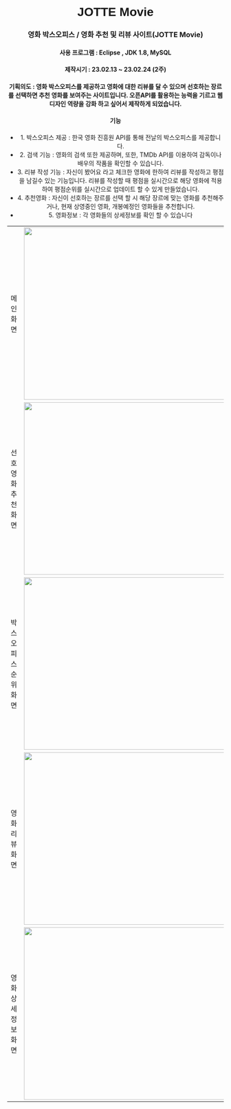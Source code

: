 <h1 style="text-align:center;font-family: Arial, sans-serif;">JOTTE Movie</h1>
<div style="text-align:center;"><h3>영화 박스오피스 / 영화 추천 및 리뷰 사이트(JOTTE Movie) </h3></div>
<div style="text-align:center;"><h4>사용 프로그램 : Eclipse , JDK 1.8, MySQL </h4></div>
<div style="text-align:center;"><h4>제작시기 : 23.02.13 ~ 23.02.24 (2주) </h4></div>
<div style="text-align:center;"><h4>기획의도 : 영화 박스오피스를 제공하고 영화에 대한 리뷰를 달 수 있으며 선호하는 장르를 선택하면 추천 영화를 보여주는 사이트입니다. 오픈API를 활용하는 능력을 기르고 웹 디자인 역량을 강화 하고 싶어서 제작하게 되었습니다. </h4></div>
<div style="text-align:center;"><h4>기능</h4></div>
<div style="text-align:center;">
<ul>
    <li>1. 박스오피스 제공 : 한국 영화 진흥원 API를 통해 전날의 박스오피스를 제공합니다.</li>
    <li>2. 검색 기능 : 영화의 검색 또한 제공하며, 또한, TMDb API를 이용하여 감독이나 배우의 작품을 확인할 수 있습니다.</li>
    <li>3. 리뷰 작성 기능 : 자신이 봤어요 라고 체크한 영화에 한하여 리뷰를 작성하고 평점을 남길수 있는 기능입니다. 리뷰를 작성할 때 평점을 실시간으로 해당 영화에 적용하여 평점순위를 실시간으로 업데이트 할 수 있게 만들었습니다.</li>
    <li>4. 추천영화 : 자신이 선호하는 장르를 선택 할 시 해당 장르에 맞는 영화를 추천해주거나, 현재 상영중인 영화, 개봉예정인 영화들을 추천합니다.</li>
    <li>5. 영화정보 : 각 영화들의 상세정보를 확인 할 수 있습니다</li>
</ul>
</div>
<table>
<tr>
<td><div>메인 화면</div></td>
<td><img src="https://lh3.googleusercontent.com/fife/APg5EOYpv8LbQJf1fRZ8wCm8uKkSL_RycEDOHrD444lyaV4d00eoK5qNks1O_wFsMJZLOVGt547xZJ9RR1E54huMDXdU88imD_QovbNu0hF2Vx6UEHniqt3zfR0iytePAjbysN2FAD69Tqbz_eAr4tGGwLTbtuncrlLg4iaov6o6TBeD_nc5-5No9NknipSNz6_sD4lXzyys7itOix2SXa-mexkHBMPU0wPX0mvTZ6oUdZtp3IvvM2Qy9DjrZrLJUQE4hZyQgIIPPZqJqk2NibppQNSZLxCFwBBGal7BhLpy0sr9z4k8HEnrlNVnpmpgY86CT6wXjpzfIO_56PwV_7Nhc5Jw2K8nGQapTKfakB6xREmzx7Z_R6Onip6I2ZXd4Sybhl5wmWxO9xw7nsTZlIiYlsxDaagP7aPPtHswZaMcVWl6JyjWcTMsAIt8_DfAaKxMhRDqk1JEOWRn1mn_Yvc8rrN5Kim_gUf0-e6bpCy8cvOgzVqKn0iUylweU6I-Em-zjhjh37eQS5IuTglXs6kVYMfgmqCg2ht4LBiJbvI_8nfaZxdNRi8mcke-MrpMMqNEaBq88qzG10O335Wltl8CGMtveeTkwH8hHSTUeFxYV31A87jiFPL9uZf1SMAK1lYiAC-TwAo6kGVgOey41YxXhFa6k_0DKvc1pB7OfsEmUipLylznu7iQhsu3HkFAnCd2PWyNjwjrkyCmIAoA4pX5SGbXfiCpr6AN124OgiTY1giEUR9_G3Bi_ROAF-gPDfUh6TSH0fjCqoKxKo1zdEPi-mbdznkrDHrhKKw2FpFnajWKihGeCC-I7dIOwU1xKUqlIXMrPwT0vXop_Z8YiEzWjLAR1o3KWq3r6JzUEdgKsspADICvgjNDMcEjfRe9RxS9c7dElk1Ji-7-l3n2wu-s3-SKq1eaTlSHsor9ZHwNhKEmrVvj8WXqphWZdeGpcYNxR-gBA0HsCfE0f_lN74cz0imAOS0G-EFQePcWDIBXotolnXIwaEe8iIRztHw-3H7ahJ7vzZ1kpUjHjwVV3xFDO_Ps1lUEj2QoM4YhiFPTFEvC24fHzt96p53vnoPVax3YA7mbNqPjNEcpiSIg8o8wGcKpXhEfjIs5Z8MvIur0c3I8MtZ03WZ_rRdQ_rDL1OXPyrVtUZ_llCb-8y5tKRYFAFry0W3-PG1aJgZ-s9FejAhAJvMsPL4ujB_D_j-FCOv4bikoqi0Ppnzcdm2jh9MG1ylF1y0f8PXxxXFnPbh7Cj_M_3fJ9a9QIP-uAhaPz4a10oNENV2wdbdLw-wba091mIoPWmMWWbjKkvo5bF0dNe3Dy6O-VYHSBUjTHg4_TfX5BLJ6SX0cI7SDdeMx5ajsMgabe_5BwbYrDG_ZN0G-RQo_i_EY_DT_zSgWWmgoKxCKPohCzKgSWWhpdv09hDC23jXXt_b09vLztWAQXNs0Ox_geCttwLRIxIc0Wgt5ZJ727JaRqFLeTrjswvi3OGKEq0rvA49BKeb3pEvguM60HszN3DEeWNN6Qw=w2064-h969" width="800" height="400"/></td>
<tr>
<tr>
<td><div>선호영화 추천 화면</div></td>
<td><img src="https://lh3.googleusercontent.com/fife/APg5EOaOmRffR9ng_kMY0u7rbDN02FhLvauXP0-Xm74XGGgH5OFWjYI6PyL9sbWNHCmzOo-0QMdq28zuGlJ5dtjsUDZd_1q2Euig9TcwTmP6jv2YQgzsh8SFKmORSe7jZ16wG8eVymvqWxD55uI8yxco2MZPz8TOIup_3BHZXcYqUTc5PGXtRzEJec-qel70vchKML5QyKAKbQGQXaTSleBfTfWm-_LNOWr88sqayrHf4Aez7RJzzPupdqTGITcbOEkXZ-Qjly5uNr6rbqHTb85HUSNTDTjhTl5otbwC70LKjOhaGIs0vp44Fdw1WD7Fdz7lirbF-DdpZcL7vEYlQSbGGkILQfq5SaJkGQNhiCCLU6923MyBqLxhcxTimI2u9CNNJ2ABRxXBbsgBxpCoaZ4551M7W9sxg-IuRKoAydHUvrjlZEpjlFIWDzEzSK8EFBBHdsrwEi8QX8fZcTNr8o8XlXPkGREy8lmwLV_xuPJx11yjYCBIZavjxOKGr1xhjsMRUmp2lPvkc4o1rCRhxA9QsJK8Np1gKyNbNZBC3e8XXMBWrrUdOobBMJsVZA10lSZDTCpXDETLKBDUu-eLfpBEuIX4Djb6jm_h-u0w_XNFOSfgeHBNs0No28PkOZIPcle_kTbSv1-nzh-xu0njUo9y-kPoji1DcgX4g6s9DVXIYXg1FczKVqDteEorizkVtk8DdXF5KqFXHF31iepmkYOYP7Y_dD2-ezDz8X9ghQvzbMkyeiUKPmiMjcgyVsw-PlLVI8P5KJn5DX9djGlfQiVvMtK9HSUhKEMfWIvYNJ9nCcCzLBsBsFXg9CntSFF49WpN2ru19nDflUtUDUeTp7Krue_GOd3T4jaek-M9Gwznh8L_RS3YSxabQ751pF1pb1RK7Z-Rr9KOFEZ-S9tz50T8_2AbKGdvw9K51_gFZvNm-R6Rs07sjwefm_cCQcKi9YTvSl4QBRFXYqUP1vbokoeHkTNGzC58ouo_M4u_UX60zpUdzW7jaPThl2JkNElIk4otqpKLhI2NDHwi5pwpW93pd65kG7V7vTbsC757jko-3z1dBeDU3myp5-sizv2ye2LiFWepJrTNNPIn7oHofax2w9RBTq_Mi5Cy_v8-sjv0LfPxKLNNEtqaAZM7hQ4-ecNiYc5raOnHJoaKp0p7JxSXTJgshkxe1onu8NHn8BMdPtvl6rw1la_SVzQa-P8KKAFD0Q2qz0A5PG1ImiofaBaXmCh7AxKLhGaeSYyRnrlWBosXpb718GYf-cbzRF9JQpJGxdG-zJoMLW_lCLhG3rysTa3Rc-Pagn0_MAM-WkIQI8BnIHZ_dzfhUYJIPIiaN40rf7MQlcT8Nubx2Ihpvf0jpN8YNHTRcNhwCU9T8j7mkGNaUoll0_FqKc4MxePWjnqZ960DYtsP9AARQ1BdtpaC0k0ZWxp9plWb_Q3uq_Lo8M8wSPvMJRgph2QxD8wKjjwPSvXnLOEai0azGauNRFQOsXtOch-WLy46w68uxw78uO73jId3qKmirA=w2064-h969" width="800" height="400"/></td>
<tr>
<tr>
<td><div>박스오피스 순위 화면</div></td>
<td><img src="https://lh3.googleusercontent.com/fife/APg5EOaEj0CZrpFUoYgSLHwtNyu5oUqnASHz7Nu7UfUpUJse5S96sdV-NPHV2SieX0gy_v1-H3ICGfavGHqNbJ4oSW2bJKTV_uyeEalFSd4KnP9o3vQOAJk4rb5GNwqbeJBkK2fA5UyzH6hBixH56ZSu0iuZMSu8sNy1G8VDruiJx5lfWROONI2OSBZ_nN_AqrddOczEZbJJjQhZngrR3BH2sKo4VXVHhDCwNElAIfErkyatcX-8a5BAISxjIAQr4HuaLY2gYvexgcwvD_7ciVAns6tgoez0eFlTsh-uVJLXmNNAyNeGD7_o8mXiyHX_uVs5e4beaU5cI2xuiaJvveaKaMXbkfNT1GGMAe6jp2saH3G5SrXyem2GZL_Qewn0w_pIyiVDQG85533IKV8FBTjSJvEnG61HKnGQTtXymIqdwtvfpkvHhiMm3plH0wr5CrpA8SNPKRLpUIGvTW9NaykAZ5_rpY0HJkeb1AIvaH-5wJwnvMPdPielq7Uh4hih_7_5y-vqYIZYjw6RTU3dnoYX69JeTGmVc61qcuf7jL9okaBh15cKF1x6zNO25HW1xGNfevTQ1gir5f0xbj9dfZC_2mecj-n2SHNblFepf3Paz2J3QjgIrayQ6GFx7BtJDDulfSIjt6XSiTRU8v5f_WWONJKqRY3CsdynsvQGIECgqhS7rRub8NbiXvBBodXP_WNfrbhKIi28RFqBaNo893_7bxGGoQFgywafhO4Iua-dMzqyjpfvDkHXM31l1-OWIV13qIDi2BtioVDUDDVi4uzzTAM99OFpV6YViNInoZ7PDleET8uRsPszCj0rSfHwjtx4tQBYbYCVGq_DYzn3tlNL7Bx5sOMlSrUOkRY28ByKADTeXHhqwvBGe3UwRF09yP2g-n1vJBKHULuALDwMVy4Pi90krWJcEfYo1iUVtyF02c0G8aL1dCN_PeofEOxoUHDA398zjG1AZmHrw9lCmzeYSrYAFztQ_t9PGSVHk8C5ZlCn6gi_33G4GL1LMsTWldXhaas-9e28bIxWaxZ96Y5UE-nwKwAOE3UtZ3Xph0t5JmqfUuvZ6EKgoPwaEJEzs9WjKIU5m-7u0s5NnWVw5vWQyf2YSrSnYHc4urv5oqdnaTsjVkEbettiWfiAFHDftgsOjmCYYLJ0oioodnlwRSsfAQ3OwZOUuc1F80UW-4oWafqRqyemBqVy7Xoq8NvZrS1hwYd8fUL-lW-4flcQhCEJR8GM3Ns8TwGcYYMbOxQQZxEprHX8vbX0i2QR6YzEf8e8FGuiIzpiItY9v3tpwqlGR9xZhHuKIwt7VWeWzBu-t-65PwLdFg-VZA-TazGX8SgZD7li4qJMm3VUFxdr5ta52aGMOgL-jnazbxAOymFGUhjBj3cdaWMftBeHf5d-x6c8qWNsPJZR6gv_cnOV0gsCGOkLwAv89VVhiyX87A7cCklztCfY9_sqM-pqLsSrbHCUvnAc7RJV_5L18f9TNnm3MRmXBt4a9E7TMmmDeM_y9e5bGqpeZkrDxw=w2064-h969" width="800" height="400"/></td>
<tr>
<tr>
<td><div>영화 리뷰 화면</div></td>
<td><img src="https://lh3.googleusercontent.com/fife/APg5EObDV3OtIjFxKFxjNMJV-zZ0K6lrbD5HjdJbuRvuUx9cC8e57zLLWuoKL_Ts_OOXB6lwW-Cv7rnV2g-VlYqzuB76slKq4Txe9KfBNLjup36dEeRcx_rUFZIqqzAgCdvGV9A5fO2a2H-m0nyAlBODHvIEYriyl_6Ldt844IklFHGC2wJPiu9rDMcy-S_fxfNerLgMSjaYShmh5NF-musC0gXYEJjBub0ci_TUmb9Ke19od8-ZE5OjQMWxxh3In4XEjxTl5hYxWHCc0HH-uks2cY5V1QchQLuLvNX-wrjd8cAlYVFOCm7MiRjvWmC3Qimov851Qw_RuyfESYXp4xAELoTiVSGdEvDJvEnnSiZ7UGBMuUH94NZRIG6tHZ-bW__o7Jk2vAHWVIHFYRVNODVTgvvMRy_2gotZLuP3-434Dn7xo9r6gc24qXYgXtLL6f0nRvlUTCqEnlqjwDmxmr28hs644kZpJvQ_THRVXqnkkIY4vvfudpTaPy-H8Tk8jlaVwppBgGGXRtqcbbOLKF4SCFXR-eVtRDZ_ROWXOWU98TDLmtZ1B9lFaJGqOMLoQjselX0qiGbnetAQ4w2t0c6_tkPLG1pE2ekzmYYncclccASvmLjhdrKpvdAXkMdIVKBZB29EaT7awDyhft3rKTAslRIj13JG1dGN3PXf-02Pl5-y5AD9H4W7gA8mMM6WufsEETX72xhLnulq2T_QVK65WM_sYHAabQO09wPptGPGZaGtic_8PFHt3IH0_Yf-B1PYura3CWSQzbSSwbA2LCP0rguHULbTTVqcd6aSx-dOPiAS1qRGv5Z_PZitkgIBJBCuBdI_c2KMLv99DiJdvJlYpZmn9yFrxAxMd307R-TBlzJSGb4AJ4ktBElzxIWuMdRQDKK9qGCr-QKXtXstPLUR4hjDXfpY_bLK_QuBSMYfIGAMQHogaZN7aCkRRU7Z86fKbCMwUDJC4EvhqoIQoMqVYcpOrwvg0wiq4Np-ZxcXUE4-pMy-4h5dOZXjs6qpQBV5ETiBb0eV0EhNPqKhvFz7g9GwWKlo3zXk5_z-Jw0iP3qELxGwS2mtmkF8-X9f0FWjPmP-wVqfu4Fg0958VuX2A8MFumVSzqvnIYSD9_4fwlSD5h-TSDZwHGawN1i4WrL1vqekVMfpN1s2He0-Wc74ksgXYSwyYzXvaeb4t7mQanzHjTVe-mjsxRb_S_jwyJJD4dxuMPi5D9f-j6K9a9sKHrSxveR61o-o8Ki5oKmm4_41WZTQ328YunezI0ZW-GV39L9YnPits_gT_g98h2QU7h_1qzUYN6hv7AWhWA_VL-AevCBZAwIHfC7tnFsTbpCRh_5Zy2biNK5107iTPFI9Fy8lKeG1s00zX7LMgmA4P7kB3h4oa1qJb3aWdU2-2qmovGf86nQ04DUAmEZ7byi3PYRSZ-eM_MFdiThUFUTRp0Ut1algjvk5648z4Kzu7gxpab_8WcnJLEuTT8InvbCrZKiMwpgXc6bdXm8vBDBjddX2O17JWBoGlg=w2064-h969" width="800" height="400"/></td>
<tr>
<tr>
<td><div>영화 상세정보 화면</div></td>
<td><img src="https://lh3.googleusercontent.com/fife/APg5EOZ_9x9DISw6sIYAd9oa1PlWc7Zuus_AymFZTU9KHb8BkTTFDSfUznwcgmFFHXORb0EoolJ-xLsqQQSgZVL4v9eT56dl3D8QEHFRafxbk1HL0P-xF3F12m9Ir1QmFcSR6Do21GvDYe_AR9en784hBqwWx0dU25s9sHhhau__Rl7pbr9M-WyO3M1hK9TdqL1rELdNZmkal9GSwCnLoQZEHxv5Z1AETVIwzd8bjBizmuBc8Mmww4z8Dv8g5cUwBlWlnwbjL5kxUVkm8rLTmwYNf4V9IIm93puaE13ZS7E-WJpH3Wn8grnDGMICUJfsUaIMFp_CM8BlxWhACq8ksZaotvJ1OUghahErAGMySwLOTgvlS_oxHggkm7236W0Yw8Sjjh00gAIP6LMkoDL6GjJkwn4XFZzabWsjyn9VK9tSTywWZ_QadaG67LS3dmeqdIrI1-XmgIInym2OZ6NVh8xX4oL7I1DTC0yK_zVDWFMCr4_bmowZ09sxtCOpj1v5cKyP1kxWaBO-Lvg1DF2lGcFgeLpOd9s3qnEEVQbLSjOtGOPkMf2pmRmaGEXhcLEOWBAM74Zc62_e0m6Ae_A2b88NlBRJBJN3nfDU-wqo-cS-WK9jOFl7-0BisYuhMhW3XEhPjwKuuVCLQCtFQcpNyVwE7Xu82K8g8yU50cQ8lmd9IkLqMdi4w8WF-2M4O9kk6bZVgsqXisQZBUNeecNT2KfOt70H48PZobkiPAnzfVvhn2UZHVTfQKoxTrDc4d-cRUlKqG4ueoqNe-phDcOUMsBhNTtzkSi82VkoaCAC5KNU295ZFp7uzHdoCW4mozaxbRtkrX0cW74QByIr8OZ4FI4C-0LtuS5FkyHT2IGepDk_4X2fNV-DoqPxZtPSZqzFcweEnZXei1yVndRAnjHKqqGv3k8IQIalLOAJmlZGG4z5BZi51WejAzvbK5JeWLmve11jphnpdY_7WrB_KHsQyLGBSlRx8dneij92u3fXTA9dTulpuk7MSJ0n0r6hj5YeiJUyH46qXGrJkCMTYRMl-PyYw1NXGJGNCUyoNLjCYIXX2OPGrggGWg_JdczzxfgATZscR6Wlclpmmaw2-uniSwt5y7Ubq3qWsFLihxdD3s1LTPBDWBeLHf3LGMhmUTL-dRg3mA5P-jTxh9xw6VxPSS7XHJiBJOooHm1FBgkUk34T9nr9alHh4_9AHNBBQPQuk5zTg1hoVA4-LNCI7EeOe8GNykAdz6SZPjbEUUHFAw8IPgbXhP4RBaKZDAdhfrGXqwXXZFd7kL7Qa9XsgXtjN1MuiDD4dq9ewZdsOAV0zgMEDmvU6-sGPpzF0eU7FA-1p9cwlVLwG4oOQYRpKFZyl0k0bIsdSTGumpjSBu0BGwVM_yveHx9_QS1iFn8ZQw91OVHn17zpDucs_pd2Yw4vWFkvdMt0YJu9IaPEdb5HBc3zV-MgAGnrSFFloO29FBqXVMvqBFylSJpWVfotEp-4OpGASSzqgChVeqseZB_wmuSZ1gf2GhRppeiALA=w2064-h969" width="800" height="400"/></td>
<tr>
</table>
